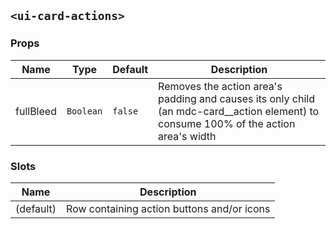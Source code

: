 ## `<ui-card-actions>`

### Props

| Name      | Type      | Default | Description                                                                                                                            |
| --------- | --------- | ------- | -------------------------------------------------------------------------------------------------------------------------------------- |
| fullBleed | `Boolean` | `false` | Removes the action area's padding and causes its only child (an mdc-card\_\_action element) to consume 100% of the action area's width |

### Slots

| Name      | Description                                |
| --------- | ------------------------------------------ |
| (default) | Row containing action buttons and/or icons |
